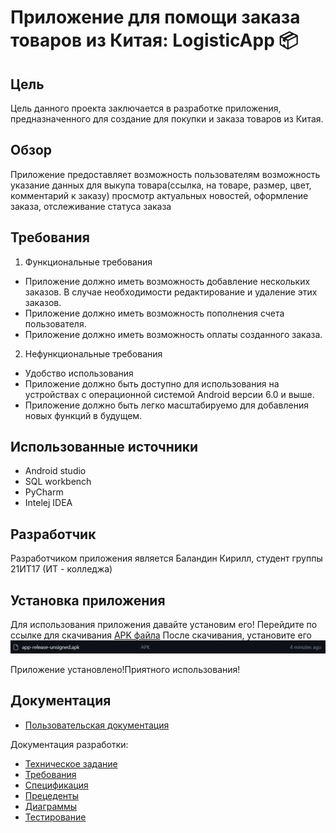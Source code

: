 # **Приложение для помощи заказа товаров из Китая: LogisticApp** 📦

## **Цель**

Цель данного проекта заключается в разработке приложения, предназначенного для создание для покупки и заказа товаров из Китая.

## **Обзор**
Приложение предоставляет возможность пользователям возможность указание данных для выкупа товара(ссылка, на товаре, размер, цвет, комментарий к заказу) просмотр актуальных новостей, оформление заказа, отслеживание статуса заказа

## **Требования**
1. Функциональные требования
+ Приложение должно иметь возможность добавление нескольких заказов. В случае необходимости редактирование и удаление этих заказов. 
+ Приложение должно иметь возможность пополнения счета пользователя.
+ Приложение должно иметь возможность оплаты созданного заказа.
2. Нефункциональные требования
+ Удобство использования
+ Приложение должно быть доступно для использования на устройствах с операционной системой Android версии 6.0 и выше.
+ Приложение должно быть легко масштабируемо для добавления новых функций в будущем.
## **Использованные источники**
+ Android studio
+ SQL workbench
+ PyCharm
+ Intelej IDEA

## **Разработчик**
Разработчиком приложения является Баландин Кирилл, студент группы 21ИТ17 (ИТ - колледжа)

## Установка приложения 

Для использования приложения давайте установим его! Перейдите по ссылке для скачивания [APK файла](https://github.com/treezyyy/LogisticApp/blob/master/app-release-unsigned.apk)
После скачивания, установите его ![APK](https://github.com/treezyyy/LogisticApp/blob/master/animation/%D0%A1%D0%BD%D0%B8%D0%BC%D0%BE%D0%BA.PNG)

Приложение установлено!Приятного использования!

## Документация

- [Пользовательская документация](https://github.com/treezyyy/LogisticApp/wiki/%D0%A0%D1%83%D0%BA%D0%BE%D0%B2%D0%BE%D0%B4%D1%81%D1%82%D0%B2%D0%BE-%D0%BF%D0%BE%D0%BB%D1%8C%D0%B7%D0%BE%D0%B2%D0%B0%D1%82%D0%B5%D0%BB%D1%8F)

Документация разработки:

- [Техническое задание](https://github.com/treezyyy/LogisticApp/wiki/%D0%A2%D0%B5%D1%85%D0%BD%D0%B8%D1%87%D0%B5%D1%81%D0%BA%D0%BE%D0%B5-%D0%B7%D0%B0%D0%B4%D0%B0%D0%BD%D0%B8%D0%B5)
- [Требования](https://github.com/treezyyy/LogisticApp/wiki/%D0%A2%D1%80%D0%B5%D0%B1%D0%BE%D0%B2%D0%B0%D0%BD%D0%B8%D1%8F)
- [Спецификация](https://github.com/treezyyy/LogisticApp/wiki/%D0%A1%D0%BF%D0%B5%D1%86%D0%B8%D1%84%D0%B8%D0%BA%D0%B0%D1%86%D0%B8%D1%8F)
- [Прецеденты](https://github.com/treezyyy/LogisticApp/wiki/%D0%9F%D1%80%D0%B5%D1%86%D0%B5%D0%BD%D0%B4%D0%B5%D0%BD%D1%82%D1%8B)
- [Диаграммы](https://github.com/treezyyy/LogisticApp/wiki/%D0%94%D0%B8%D0%B0%D0%B3%D1%80%D0%B0%D0%BC%D0%BC%D1%8B)
- [Тестирование](https://github.com/treezyyy/LogisticApp/wiki/%D0%A2%D0%B5%D1%81%D1%82%D0%B8%D1%80%D0%BE%D0%B2%D0%B0%D0%BD%D0%B8%D0%B5)

